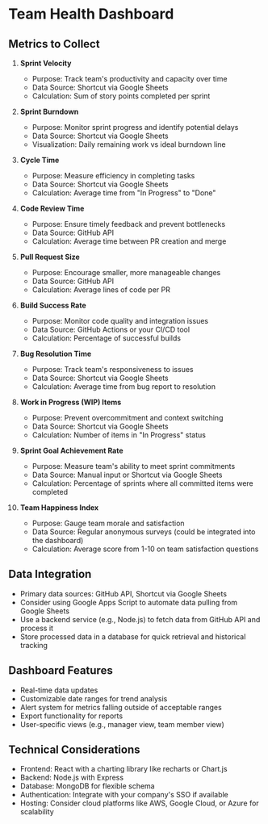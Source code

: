 # Team Health Dashboard

## Metrics to Collect

1. **Sprint Velocity**
   - Purpose: Track team's productivity and capacity over time
   - Data Source: Shortcut via Google Sheets
   - Calculation: Sum of story points completed per sprint

2. **Sprint Burndown**
   - Purpose: Monitor sprint progress and identify potential delays
   - Data Source: Shortcut via Google Sheets
   - Visualization: Daily remaining work vs ideal burndown line

3. **Cycle Time**
   - Purpose: Measure efficiency in completing tasks
   - Data Source: Shortcut via Google Sheets
   - Calculation: Average time from "In Progress" to "Done"

4. **Code Review Time**
   - Purpose: Ensure timely feedback and prevent bottlenecks
   - Data Source: GitHub API
   - Calculation: Average time between PR creation and merge

5. **Pull Request Size**
   - Purpose: Encourage smaller, more manageable changes
   - Data Source: GitHub API
   - Calculation: Average lines of code per PR

6. **Build Success Rate**
   - Purpose: Monitor code quality and integration issues
   - Data Source: GitHub Actions or your CI/CD tool
   - Calculation: Percentage of successful builds

7. **Bug Resolution Time**
   - Purpose: Track team's responsiveness to issues
   - Data Source: Shortcut via Google Sheets
   - Calculation: Average time from bug report to resolution

8. **Work in Progress (WIP) Items**
   - Purpose: Prevent overcommitment and context switching
   - Data Source: Shortcut via Google Sheets
   - Calculation: Number of items in "In Progress" status

9. **Sprint Goal Achievement Rate**
   - Purpose: Measure team's ability to meet sprint commitments
   - Data Source: Manual input or Shortcut via Google Sheets
   - Calculation: Percentage of sprints where all committed items were completed

10. **Team Happiness Index**
    - Purpose: Gauge team morale and satisfaction
    - Data Source: Regular anonymous surveys (could be integrated into the dashboard)
    - Calculation: Average score from 1-10 on team satisfaction questions

## Data Integration

- Primary data sources: GitHub API, Shortcut via Google Sheets
- Consider using Google Apps Script to automate data pulling from Google Sheets
- Use a backend service (e.g., Node.js) to fetch data from GitHub API and process it
- Store processed data in a database for quick retrieval and historical tracking

## Dashboard Features

- Real-time data updates
- Customizable date ranges for trend analysis
- Alert system for metrics falling outside of acceptable ranges
- Export functionality for reports
- User-specific views (e.g., manager view, team member view)

## Technical Considerations

- Frontend: React with a charting library like recharts or Chart.js
- Backend: Node.js with Express
- Database: MongoDB for flexible schema
- Authentication: Integrate with your company's SSO if available
- Hosting: Consider cloud platforms like AWS, Google Cloud, or Azure for scalability

